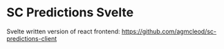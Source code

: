 # SC Predictions Svelte

Svelte written version of react frontend: https://github.com/agmcleod/sc-predictions-client
